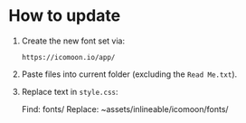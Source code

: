 # How to update

1.  Create the new font set via:

        https://icomoon.io/app/
        
2.  Paste files into current folder (excluding the `Read Me.txt`).
        
3.  Replace text in `style.css`:

    Find:    fonts/
    Replace: ~assets/inlineable/icomoon/fonts/
